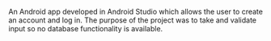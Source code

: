An Android app developed in Android Studio which allows the user to create an account and log in. The purpose of the project was to take and validate input so no database functionality is available.
